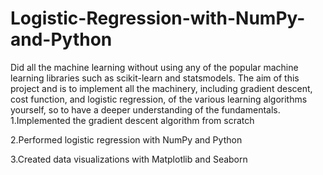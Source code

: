 # Logistic-Regression-with-NumPy-and-Python
Did all the machine learning without using any of the popular machine learning libraries such as scikit-learn and statsmodels. The aim of this project and is to implement all the machinery, including gradient descent, cost function, and logistic regression, of the various learning algorithms yourself, so to have a deeper understanding of the fundamentals.
1.Implemented the gradient descent algorithm from scratch

2.Performed logistic regression with NumPy and Python

3.Created data visualizations with Matplotlib and Seaborn

